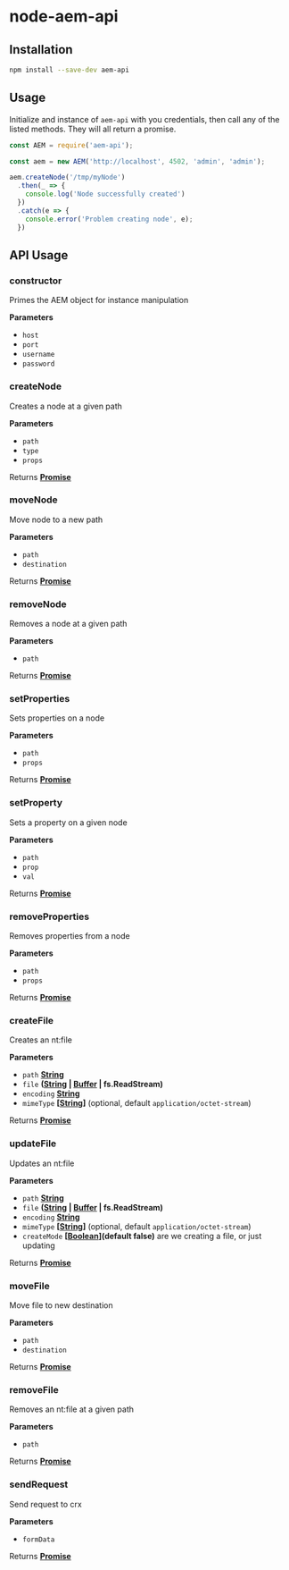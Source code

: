 # node-aem-api

## Installation

```bash
npm install --save-dev aem-api
```

## Usage

Initialize and instance of `aem-api` with you credentials, then call any of the listed methods. They
will all return a promise.

```javascript
const AEM = require('aem-api');

const aem = new AEM('http://localhost', 4502, 'admin', 'admin');

aem.createNode('/tmp/myNode')
  .then(_ => {
    console.log('Node successfully created')
  })
  .catch(e => {
    console.error('Problem creating node', e);
  })
```

## API Usage

### constructor

Primes the AEM object for instance manipulation

**Parameters**

-   `host`  
-   `port`  
-   `username`  
-   `password`  

### createNode

Creates a node at a given path

**Parameters**

-   `path`  
-   `type`  
-   `props`  

Returns **[Promise](https://developer.mozilla.org/en-US/docs/Web/JavaScript/Reference/Global_Objects/Promise)** 

### moveNode

Move node to a new path

**Parameters**

-   `path`  
-   `destination`  

Returns **[Promise](https://developer.mozilla.org/en-US/docs/Web/JavaScript/Reference/Global_Objects/Promise)** 

### removeNode

Removes a node at a given path

**Parameters**

-   `path`  

Returns **[Promise](https://developer.mozilla.org/en-US/docs/Web/JavaScript/Reference/Global_Objects/Promise)** 

### setProperties

Sets properties on a node

**Parameters**

-   `path`  
-   `props`  

Returns **[Promise](https://developer.mozilla.org/en-US/docs/Web/JavaScript/Reference/Global_Objects/Promise)** 

### setProperty

Sets a property on a given node

**Parameters**

-   `path`  
-   `prop`  
-   `val`  

Returns **[Promise](https://developer.mozilla.org/en-US/docs/Web/JavaScript/Reference/Global_Objects/Promise)** 

### removeProperties

Removes properties from a node

**Parameters**

-   `path`  
-   `props`  

Returns **[Promise](https://developer.mozilla.org/en-US/docs/Web/JavaScript/Reference/Global_Objects/Promise)** 

### createFile

Creates an nt:file

**Parameters**

-   `path` **[String](https://developer.mozilla.org/en-US/docs/Web/JavaScript/Reference/Global_Objects/String)** 
-   `file` **([String](https://developer.mozilla.org/en-US/docs/Web/JavaScript/Reference/Global_Objects/String) \| [Buffer](https://nodejs.org/api/buffer.html) | fs.ReadStream)** 
-   `encoding` **[String](https://developer.mozilla.org/en-US/docs/Web/JavaScript/Reference/Global_Objects/String)** 
-   `mimeType` **\[[String](https://developer.mozilla.org/en-US/docs/Web/JavaScript/Reference/Global_Objects/String)]**  (optional, default `application/octet-stream`)

Returns **[Promise](https://developer.mozilla.org/en-US/docs/Web/JavaScript/Reference/Global_Objects/Promise)** 

### updateFile

Updates an nt:file

**Parameters**

-   `path` **[String](https://developer.mozilla.org/en-US/docs/Web/JavaScript/Reference/Global_Objects/String)** 
-   `file` **([String](https://developer.mozilla.org/en-US/docs/Web/JavaScript/Reference/Global_Objects/String) \| [Buffer](https://nodejs.org/api/buffer.html) | fs.ReadStream)** 
-   `encoding` **[String](https://developer.mozilla.org/en-US/docs/Web/JavaScript/Reference/Global_Objects/String)** 
-   `mimeType` **\[[String](https://developer.mozilla.org/en-US/docs/Web/JavaScript/Reference/Global_Objects/String)]**  (optional, default `application/octet-stream`)
-   `createMode` **\[[Boolean](https://developer.mozilla.org/en-US/docs/Web/JavaScript/Reference/Global_Objects/Boolean)](default false)** are we creating a file, or just updating

Returns **[Promise](https://developer.mozilla.org/en-US/docs/Web/JavaScript/Reference/Global_Objects/Promise)** 

### moveFile

Move file to new destination

**Parameters**

-   `path`  
-   `destination`  

Returns **[Promise](https://developer.mozilla.org/en-US/docs/Web/JavaScript/Reference/Global_Objects/Promise)** 

### removeFile

Removes an nt:file at a given path

**Parameters**

-   `path`  

Returns **[Promise](https://developer.mozilla.org/en-US/docs/Web/JavaScript/Reference/Global_Objects/Promise)** 

### sendRequest

Send request to crx

**Parameters**

-   `formData`  

Returns **[Promise](https://developer.mozilla.org/en-US/docs/Web/JavaScript/Reference/Global_Objects/Promise)** 

